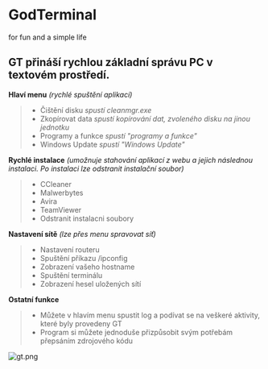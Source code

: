 # GodTerminal
for fun and a simple life

## GT přináší rychlou základní správu PC v textovém prostředí.

**Hlaví menu**
*(rychlé spuštění aplikací)*
> - Čištění disku *spustí cleanmgr.exe*
> - Zkopírovat data *spustí kopírování dat, zvoleného disku na jinou jednotku*
> - Programy a funkce *spustí "programy a funkce"*
> - Windows Update *spustí "Windows Update"*

**Rychlé instalace**
*(umožnuje stahování aplikací z webu a jejich následnou instalaci. Po instalaci lze odstranit instalační soubor)*
> - CCleaner
> - Malwerbytes
> - Avira
> - TeamViewer
> - Odstranit instalacni soubory

**Nastavení sítě**
*(lze přes menu spravovat síť)*
> - Nastavení routeru
>  - Spuštění příkazu /ipconfig
>  - Zobrazení vašeho hostname
>  - Spuštění terminálu
> - Zobrazení hesel uložených sítí

**Ostatní funkce**
> - Můžete v hlavím menu spustit log a podívat se na veškeré aktivity, které byly provedeny GT
> - Program si můžete jednoduše přizpůsobit svým potřebám přepsáním zdrojového kódu

![gt.png](https://github.com/Andergonan/GodTerminal/blob/main/gt.png)
